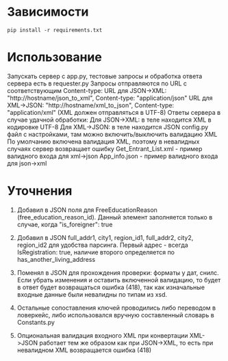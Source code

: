 # Зависимости
```
pip install -r requirements.txt
```
# Использование
Запускать сервер с app.py, тестовые запросы и обработка ответа сервера есть в requester.py
Запросы отправляются по URL с соответствующим Content-type: 
    URL для JSON->XML: "http://hostname/json_to_xml", Content-type: "application/json"
    URL для XML->JSON: "http://hostname/xml_to_json", Content-type: "application/xml" (XML должен отправляться в UTF-8)
Ответы сервера в случае удачной обработки:
    Для JSON->XML: в теле находится XML в кодировке UTF-8
    Для XML->JSON: в теле находится JSON
config.py файл с настройками, там можно включить/выключить валидацию XML
По умолчанию включена валидация XML, поэтому в невалидных случаях сервер возвращает ошибку
    Get_Entrant_List.xml - пример валидного входа для xml->json
    App_info.json - пример валидного входа для json->xml


# Уточнения
1) Добавил в JSON поля для FreeEducationReason (free_education_reason_id).
Данный элемент заполняется только в случае, когда "is_foreigner": true

2) Добавил в JSON full_addr1, city1, region_id1, full_addr2, city2, region_id2 для удобства парсинга. 
Первый адрес - всегда IsRegistration: true, наличие второго определяется по
has_another_living_address

3) Поменял в JSON для прохождения проверки: форматы у дат, снилс.
Если убрать изменения и оставить включенной валидацию, то будет в ответ будет возвращаться ошибка (418),
так как изначальные входные данные были невалидны по типам из xsd.

4) Остальные сопоставления ключей проводились либо переводом в ловеркейс, либо использовался
вручную составленный словарь в Constants.py

5) Опциональная валидация входного XML при конвертации XML->JSON работает тем же образом как при 
JSON->XML, то есть при невалидном XML возвращается ошибка (418)

